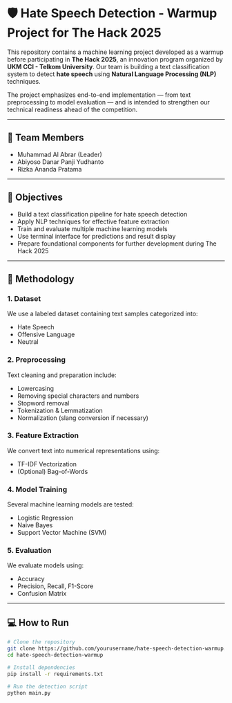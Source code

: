 # 🛡️ Hate Speech Detection - Warmup Project for The Hack 2025

This repository contains a machine learning project developed as a warmup before participating in **The Hack 2025**, an innovation program organized by **UKM CCI - Telkom University**. Our team is building a text classification system to detect **hate speech** using **Natural Language Processing (NLP)** techniques.

The project emphasizes end-to-end implementation — from text preprocessing to model evaluation — and is intended to strengthen our technical readiness ahead of the competition.

---

## 👥 Team Members

- Muhammad Al Abrar (Leader)  
- Abiyoso Danar Panji Yudhanto  
- Rizka Ananda Pratama

---

## 🎯 Objectives

- Build a text classification pipeline for hate speech detection  
- Apply NLP techniques for effective feature extraction  
- Train and evaluate multiple machine learning models  
- Use terminal interface for predictions and result display  
- Prepare foundational components for further development during The Hack 2025  

---

## 🧠 Methodology

### 1. Dataset

We use a labeled dataset containing text samples categorized into:
- Hate Speech  
- Offensive Language  
- Neutral  

### 2. Preprocessing

Text cleaning and preparation include:
- Lowercasing  
- Removing special characters and numbers  
- Stopword removal  
- Tokenization & Lemmatization  
- Normalization (slang conversion if necessary)  

### 3. Feature Extraction

We convert text into numerical representations using:
- TF-IDF Vectorization  
- (Optional) Bag-of-Words  

### 4. Model Training

Several machine learning models are tested:
- Logistic Regression  
- Naive Bayes  
- Support Vector Machine (SVM)  

### 5. Evaluation

We evaluate models using:
- Accuracy  
- Precision, Recall, F1-Score  
- Confusion Matrix  

---

## 💻 How to Run

```bash
# Clone the repository
git clone https://github.com/yourusername/hate-speech-detection-warmup.git
cd hate-speech-detection-warmup

# Install dependencies
pip install -r requirements.txt

# Run the detection script
python main.py
